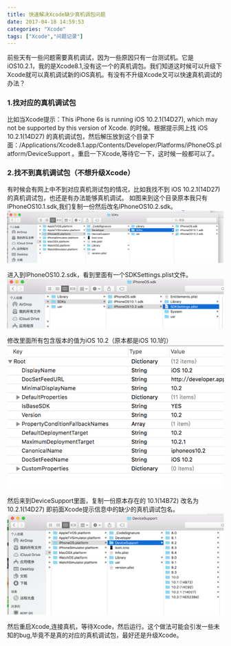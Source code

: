 ```yaml
---
title: 快速解决Xcode缺少真机调包问题
date: 2017-04-18 14:59:53
categories: "Xcode"
tags: ["Xcode","问题记录"]
---
```


前些天有一些问题需要真机调试，因为一些原因只有一台测试机。它是iOS10.2.1，我的是Xcode8.1,没有这一个的真机调包。我们知道这时候可以升级下Xcode就可以真机调试新的iOS真机。有没有不升级Xcode又可以快速真机调试的办法？

### 1.找对应的真机调试包
比如当Xcode提示：This iPhone 6s is running iOS 10.2.1(14D27), which may not be supported by this version of Xcode. 的时候。根据提示网上找 iOS 10.2.1(14D27) 的真机调试包，然后解压放到这个目录下面：/Applications/Xcode8.1.app/Contents/Developer/Platforms/iPhoneOS.platform/DeviceSupport 。重启一下Xcode,等待它一下，这时候一般都可以了。
<!--more-->
### 2.找不到真机调试包（不想升级Xcode）
有时候会有网上中不到对应真机测试包的情况，比如我找不到 iOS 10.2.1(14D27) 的真机调试包，也还是有办法能够真机调试。
如图来到这个目录原本我只有IPhoneOS10.1.sdk,我们复制一份然后改名IPhoneOS10.2.sdk。
![sdk.png](https://raw.githubusercontent.com/MeXuym/hexo/master/image/sdk.png)

进入到IPhoneOS10.2.sdk，看到里面有一个SDKSettings.plist文件。
![plist.png](https://raw.githubusercontent.com/MeXuym/hexo/master/image/plist.png)

修改里面所有包含版本的值为iOS 10.2（原本都是iOS 10.1的）
![plistKey.png](https://raw.githubusercontent.com/MeXuym/hexo/master/image/plistKey.png)

然后来到DeviceSupport里面，复制一份原本存在的 10.1(14B72) 改名为 10.2.1(14D27) 即前面Xcode提示信息中的缺少的真机调试包名。
![support.png](https://raw.githubusercontent.com/MeXuym/hexo/master/image/support.png)

然后重启Xcode,连接真机，等待Xcode，然后运行。这个做法可能会引发一些未知的bug,毕竟不是真的对应的真机调试包，最好还是升级Xcode。

